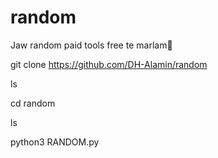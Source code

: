 # random
Jaw random paid tools free te marlam🥀


git clone https://github.com/DH-Alamin/random

ls

cd random

ls

python3 RANDOM.py
